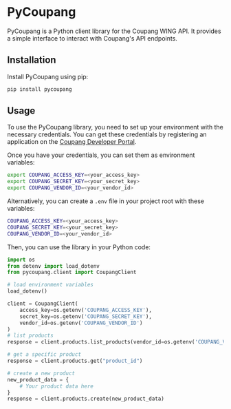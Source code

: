 # PyCoupang

PyCoupang is a Python client library for the Coupang WING API. It provides a simple interface to interact with Coupang's API endpoints.

## Installation

Install PyCoupang using pip:

```bash
pip install pycoupang
```

## Usage

To use the PyCoupang library, you need to set up your environment with the necessary credentials. You can get these credentials by registering an application on the [Coupang Developer Portal](https://developers.coupangcorp.com/hc/ko/articles/20288952179993-OpenAPI-Key-%EB%B0%9C%EA%B8%89%EB%B0%9B%EA%B8%B0).

Once you have your credentials, you can set them as environment variables:

```bash
export COUPANG_ACCESS_KEY=<your_access_key>
export COUPANG_SECRET_KEY=<your_secret_key>
export COUPANG_VENDOR_ID=<your_vendor_id>
```

Alternatively, you can create a `.env` file in your project root with these variables:

```bash
COUPANG_ACCESS_KEY=<your_access_key>
COUPANG_SECRET_KEY=<your_secret_key>
COUPANG_VENDOR_ID=<your_vendor_id>
```


Then, you can use the library in your Python code:


```python
import os
from dotenv import load_dotenv
from pycoupang.client import CoupangClient

# load environment variables
load_dotenv()

client = CoupangClient(
    access_key=os.getenv('COUPANG_ACCESS_KEY'),
    secret_key=os.getenv('COUPANG_SECRET_KEY'),
    vendor_id=os.getenv('COUPANG_VENDOR_ID')
)
# list products
response = client.products.list_products(vendor_id=os.getenv('COUPANG_VENDOR_ID'))

# get a specific product
response = client.products.get("product_id")

# create a new product
new_product_data = {
    # Your product data here
}
response = client.products.create(new_product_data)
```

